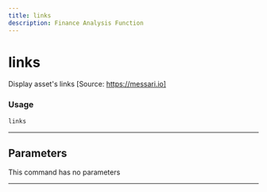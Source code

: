 ```yaml
---
title: links
description: Finance Analysis Function
---
```


# links

Display asset's links [Source: https://messari.io]

### Usage

```python
links
```

---

## Parameters

This command has no parameters


---
